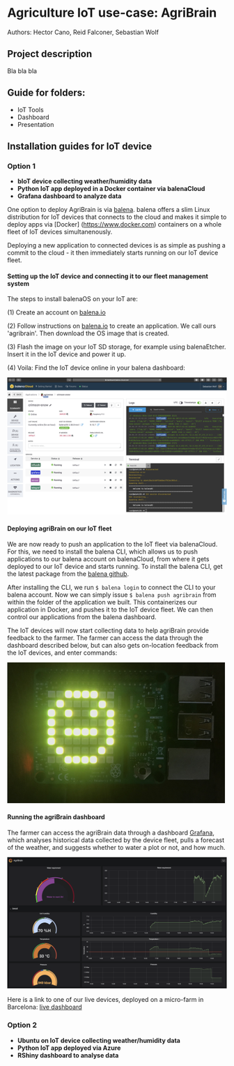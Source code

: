 # Agriculture IoT use-case: AgriBrain

Authors: Hector Cano, Reid Falconer, Sebastian Wolf

## Project description

Bla bla bla

## Guide for folders:

- IoT Tools
- Dashboard
- Presentation

## Installation guides for IoT device

### Option 1
- **bIoT device collecting weather/humidity data**
- **Python IoT app deployed in a Docker container via balenaCloud**
- **Grafana dashboard to analyze data**

One option to deploy AgriBrain is via [balena](https://www.balena.io). balena offers a slim Linux distribution for IoT devices that connects to the cloud and makes it simple to deploy apps via [Docker] (https://www.docker.com) containers on a whole fleet of IoT devices simultanenously.

Deploying a new application to connected devices is as simple as pushing a commit to the cloud - it then immediately starts running on our IoT device fleet.

#### Setting up the IoT device and connecting it to our fleet management system
The steps to install balenaOS on your IoT are:

(1) Create an account on [balena.io](https://www.balena.io)

(2) Follow instructions on [balena.io](https://www.balena.io) to create an application. We call ours 'agribrain'. Then download the OS image that is created.

(3) Flash the image on your IoT SD storage, for example using balenaEtcher. Insert it in the IoT device and power it up.

(4) Voila: Find the IoT device online in your balena dashboard:

![IoT device management on balena](IoT_Tools/images/IoT-device-management.png)

#### Deploying agriBrain on our IoT fleet
We are now ready to push an application to the IoT fleet via balenaCloud. For this, we need to install the balena CLI, which allows us to push applications to our balena account on balenaCloud, from where it gets deployed to our IoT device and starts running. To install the balena CLI, get the latest package from the [balena github](https://github.com/balena-io/balena-cli#standalone-install).

After installing the CLI, we run ```$ balena login``` to connect the CLI to your balena account. Now we can simply issue ```$ balena push agribrain``` from within the folder of the application we built. This containerizes our application in Docker, and pushes it to the IoT device fleet. We can then control our applications from the balena dashboard.

The IoT devices will now start collecting data to help agriBrain provide feedback to the farmer. The farmer can access the data through the dashboard described below, but can also gets on-location feedback from the IoT devices, and enter commands:

<img src="IoT_Tools/images/ioT.jpg" alt="drawing" width="500"/>

#### Running the agriBrain dashboard
The farmer can access the agriBrain data through a dashboard [Grafana](https://github.com/grafana/grafana), which analyses historical data collected by the device fleet, pulls a forecast of the weather, and suggests whether to water a plot or not, and how much.

![AgriBrain Dashboard](IoT_Tools/images/AgriBrain-Dashboard.png?)

Here is a link to one of our live devices, deployed on a micro-farm in Barcelona: [live dashboard](https://a6e4c28a1b168f5bd6be1f953e1905cd.balena-devices.com/d/pF3gRDiRk/agribrain?orgId=1&kiosk=tv)


### Option 2
- **Ubuntu on IoT device collecting weather/humidity data**
- **Python IoT app deployed via Azure**
- **RShiny dashboard to analyse data**
